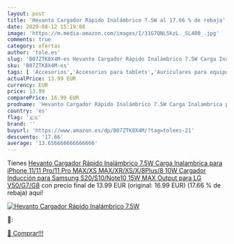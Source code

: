 ```yaml
---
layout: post
title: 'Hevanto Cargador Rápido Inalámbrico 7.5W al 17.66 % de rebaja'
date: 2020-08-12 15:19:08
image: 'https://m.media-amazon.com/images/I/31G7QNL5kzL._SL400_.jpg'
comments: true
category: ofertas
author: 'tole.es'
slug: 'B07ZTK8X4M-es Hevanto Cargador Rápido Inalámbrico 7.5W Carga Inalambrica...'
sku: 'B07ZTK8X4M-es'
tags: [ 'Accesorios','Accesorios para tablets','Auriculares para equipo de audio','Auriculares y accesorios','Electrónica','Electrónica para moto','Electrónica para vehículos','Fundas blandas para tablets','Fundas para tablets','Informática','Smartwatches','Soportes para moto','Tecnología para vestir','iphone', ]
actualPrice: 13.99 EUR
currency: EUR
price: 13.99
comparePrice: 16.99 EUR
prodname: 'Hevanto Cargador Rápido Inalámbrico 7.5W Carga Inalambrica para iPhone 11/11 Pro/11 Pro MAX/XS MAX/XR/XS/X/8Plus/8 10W Cargador Inducción para Samsung S20/S10/Note10 15W MAX Output para LG V50/G7/G8'
country: 'es'
flag: '🇪🇸'
brand: ''
buyurl: 'https://www.amazon.es/dp/B07ZTK8X4M/?tag=tolees-21'
descuento: '17.66'
average: '13.656666666666666'
---
```


Tienes [Hevanto Cargador Rápido Inalámbrico 7.5W Carga Inalambrica para iPhone 11/11 Pro/11 Pro MAX/XS MAX/XR/XS/X/8Plus/8 10W Cargador Inducción para Samsung S20/S10/Note10 15W MAX Output para LG V50/G7/G8](https://www.amazon.es/dp/B07ZTK8X4M/?tag=tolees-21) con precio final de  13.99 EUR (original: 16.99 EUR) (17.66 %  de rebaja) aqui!

[![Hevanto Cargador Rápido Inalámbrico 7.5W](https://m.media-amazon.com/images/I/31G7QNL5kzL._SL400_.jpg)](https://www.amazon.es/dp/B07ZTK8X4M/?tag=tolees-21)

🔎:


[🛒 Comprar!!!](https://www.amazon.es/dp/B07ZTK8X4M/?tag=tolees-21)
